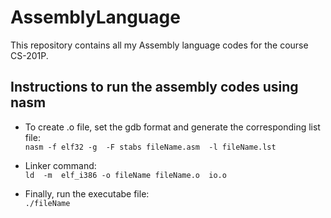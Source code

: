 # AssemblyLanguage
This repository contains all my Assembly language codes for the course CS-201P.

## Instructions to run the assembly codes using nasm 
- To create .o file, set the gdb format and generate the corresponding list file:</br>
```nasm -f elf32 -g  -F stabs fileName.asm  -l fileName.lst```

- Linker command:</br>
```ld  -m  elf_i386 -o fileName fileName.o  io.o ```
- Finally, run the executabe file:</br>
```./fileName```
